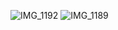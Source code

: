 ![IMG_1192](https://user-images.githubusercontent.com/112189528/223468239-820c010d-22f9-4b2e-a8e7-3ebe4d13b065.png)
![IMG_1189](https://user-images.githubusercontent.com/112189528/223468253-8aa8e090-72a0-49a9-b70e-c4a2ebe13011.png)
